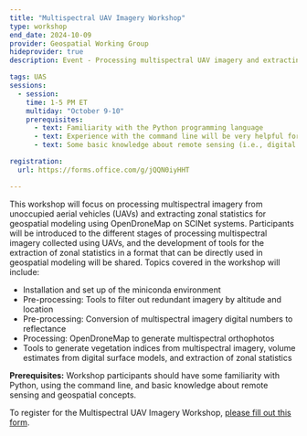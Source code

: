 ```yaml
---
title: "Multispectral UAV Imagery Workshop"
type: workshop
end_date: 2024-10-09 
provider: Geospatial Working Group
hideprovider: true
description: Event - Processing multispectral UAV imagery and extracting zonal statistics for geospatial modeling using OpenDroneMap on SCINet systems.

tags: UAS
sessions: 
  - session:
    time: 1-5 PM ET
    multiday: "October 9-10"
    prerequisites:
      - text: Familiarity with the Python programming language
      - text: Experience with the command line will be very helpful for working through the exercises
      - text: Some basic knowledge about remote sensing (i.e., digital numbers vs reflectance, vegetation indices) and geospatial (i.e., zonal statistics) concepts will be beneficial.

registration: 
  url: https://forms.office.com/g/jQQN0iyHHT

---
```


This workshop will focus on processing multispectral imagery from unoccupied aerial vehicles (UAVs) and extracting zonal statistics for geospatial modeling using OpenDroneMap on SCINet systems. <!--excerpt--> Participants will be introduced to the different stages of processing multispectral imagery collected using UAVs, and the development of tools for the extraction of zonal statistics in a format that can be directly used in geospatial modeling will be shared. Topics covered in the workshop will include:

* Installation and set up of the miniconda environment
* Pre-processing: Tools to filter out redundant imagery by altitude and location
* Pre-processing: Conversion of multispectral imagery digital numbers to reflectance
* Processing: OpenDroneMap to generate multispectral orthophotos
* Tools to generate vegetation indices from multispectral imagery, volume estimates from digital surface models, and extraction of zonal statistics

**Prerequisites:** Workshop participants should have some familiarity with Python, using the command line, and basic knowledge about remote sensing and geospatial concepts. 

To register for the Multispectral UAV Imagery Workshop, [please fill out this form](https://forms.office.com/g/jQQN0iyHHT). 



